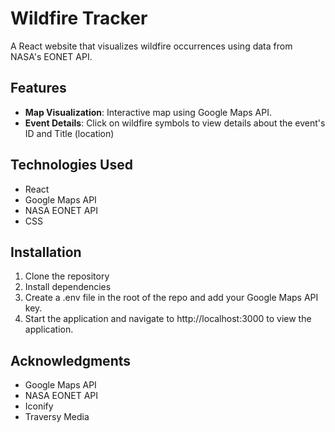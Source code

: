 # Wildfire Tracker

A React website that visualizes wildfire occurrences using data from NASA's EONET API.

## Features

- **Map Visualization**: Interactive map using Google Maps API.
- **Event Details**: Click on wildfire symbols to view details about the event's ID and Title (location)

## Technologies Used
- React
- Google Maps API
- NASA EONET API
- CSS

## Installation
1. Clone the repository
2. Install dependencies
3. Create a .env file in the root of the repo and add your Google Maps API key.
4. Start the application and navigate to http://localhost:3000 to view the application.

## Acknowledgments
- Google Maps API
- NASA EONET API
- Iconify
- Traversy Media
